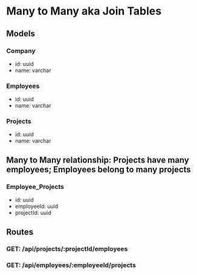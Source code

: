 # Many to Many aka Join Tables

## Models

### Company
- id: uuid
- name: varchar

### Employees
- id: uuid
- name: varchar

### Projects
- id: uuid
- name: varchar

## Many to Many relationship: Projects have many employees; Employees belong to many projects

### Employee_Projects
- id: uuid
- employeeId: uuid
- projectId: uuid


## Routes

### GET: /api/projects/:projectId/employees

### GET: /api/employees/:employeeId/projects

